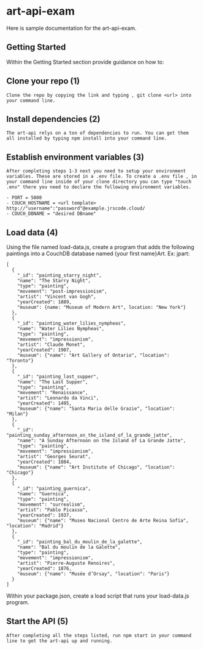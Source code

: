 # art-api-exam

Here is sample documentation for the art-api-exam.

## Getting Started
Within the Getting Started section provide guidance on how to:

## Clone your repo (1)
```
Clone the repo by copying the link and typing , git clone <url> into your command line.
```
## Install dependencies (2)
```
The art-api relys on a ton of dependencies to run. You can get them all installed by typing npm install into your command line.
```
## Establish environment variables (3)
```
After completing steps 1-3 next you need to setup your environment variables. These are stored in a .env file. To create a .env file , in your command line inside of your clone directory you can type "touch .env" there you need to declare the following environment variables.

- PORT = 5000
- COUCH_HOSTNAME = <url template> http://"username":"password"@example.jrscode.cloud/
- COUCH_DBNAME = "desired DBname"
```
## Load data (4)

Using the file named load-data.js, create a program that adds the following paintings into a CouchDB database named {your first name}Art. Ex: jpart:

```
[
  {
    "_id": "painting_starry_night",
    "name": "The Starry Night",
    "type": "painting",
    "movement": "post-impressionism",
    "artist": "Vincent van Gogh",
    "yearCreated": 1889,
    "museum": {name: "Museum of Modern Art", location: "New York"}
  },
  {
    "_id": "painting_water_lilies_nympheas",
    "name": "Water Lilies Nympheas",
    "type": "painting",
    "movement": "impressionism",
    "artist": "Claude Monet",
    "yearCreated": 1907,
    "museum": {"name": "Art Gallery of Ontario", "location": "Toronto"}
  },
  {
    "_id": "painting_last_supper",
    "name": "The Last Supper",
    "type": "painting",
    "movement": "Renaissance",
    "artist": "Leonardo da Vinci",
    "yearCreated": 1495,
    "museum": {"name": "Santa Maria delle Grazie", "location": "Milan"}
  },
  {
    "_id": "painting_sunday_afternoon_on_the_island_of_la_grande_jatte",
    "name": "A Sunday Afternoon on the Island of La Grande Jatte",
    "type": "painting",
    "movement": "impressionism",
    "artist": "Georges Seurat",
    "yearCreated": 1884,
    "museum": {"name": "Art Institute of Chicago", "location": "Chicago"}
  },
  {
    "_id": "painting_guernica",
    "name": "Guernica",
    "type": "painting",
    "movement": "surrealism",
    "artist": "Pablo Picasso",
    "yearCreated": 1937,
    "museum": {"name": "Museo Nacional Centro de Arte Reina Sofía", "location": "Madrid"}
  },
  {
    "_id": "painting_bal_du_moulin_de_la_galette",
    "name": "Bal du moulin de la Galette",
    "type": "painting",
    "movement": "impressionism",
    "artist": "Pierre-Auguste Renoires",
    "yearCreated": 1876,
    "museum": {"name": "Musée d’Orsay", "location": "Paris"}
  }
]
```
Within your package.json, create a load script that runs your load-data.js program.

## Start the API (5)
```
After completing all the steps listed, run npm start in your command line to get the art-api up and running.
```
